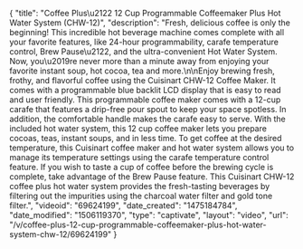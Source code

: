 {
    "title": "Coffee Plus\u2122 12 Cup Programmable Coffeemaker Plus Hot Water System (CHW-12)",
    "description": "Fresh, delicious coffee is only the beginning! This incredible hot beverage machine comes complete with all your favorite features, like 24-hour programmability, carafe temperature control, Brew Pause\u2122, and the ultra-convenient Hot Water System. Now, you\u2019re never more than a minute away from enjoying your favorite instant soup, hot cocoa, tea and more.\n\nEnjoy brewing fresh, frothy, and flavorful coffee using the Cuisinart CHW-12 Coffee Maker. It comes with a programmable blue backlit LCD display that is easy to read and user friendly. This programmable coffee maker comes with a 12-cup carafe that features a drip-free pour spout to keep your space spotless. In addition, the comfortable handle makes the carafe easy to serve. With the included hot water system, this 12 cup coffee maker lets you prepare cocoas, teas, instant soups, and in less time. To get coffee at the desired temperature, this Cuisinart coffee maker and hot water system allows you to manage its temperature settings using the carafe temperature control feature. If you wish to taste a cup of coffee before the brewing cycle is complete, take advantage of the Brew Pause feature. This Cuisinart CHW-12 coffee plus hot water system provides the fresh-tasting beverages by filtering out the impurities using the charcoal water filter and gold tone filter.",
    "videoid": "69624199",
    "date_created": "1475184784",
    "date_modified": "1506119370",
    "type": "captivate",
    "layout": "video",
    "url": "\/v\/coffee-plus-12-cup-programmable-coffeemaker-plus-hot-water-system-chw-12\/69624199"
}